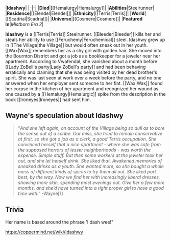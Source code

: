|**Idashwy**|
|-|-|
|**Died**|[[Hemalurgy\|Hemalurgy]]|
|**Abilities**|Steelrunner|
|**Residence**|[[Elendel\|Elendel]]|
|**Ethnicity**|[[Terris\|Terris]]|
|**World**|[[Scadrial\|Scadrial]]|
|**Universe**|[[Cosmere\|Cosmere]]|
|**Featured In**|*Mistborn Era 2*|

**Idashwy** is a [[Terris\|Terris]] Steelrunner. [[Bleeder\|Bleeder]] kills her and steals her ability to use [[Feruchemy\|Feruchemical]] steel.
Idashwy grew up in [[The Village\|the Village]] but would often sneak out in her youth. [[Wax\|Wax]] remembers her as a shy girl with golden hair. She moved into the Bournton District and got a job as a bookkeeper for a jeweler near her apartment. According to Vwafendal, she vanished about a month before [[Lady ZoBell's party\|Lady ZoBell's party]] and had been behaving erratically and claiming that she was being visited by her dead brother's spirit. She was last seen at work over a week before the party, and no one answered when her employer sent someone to her flat. [[Wax\|Wax]] found her corpse in the kitchen of her apartment and recognized her wound as one caused by a [[Hemalurgy\|Hemalurgic]] spike from the description in the book [[Ironeyes\|Ironeyes]] had sent him.

## Wayne's speculation about Idashwy
>“*And she left again, on account of the Village being so dull as to bore the sense out of a scribe. Our miss, she tried to remain conservative at first, so she got a job as a clerk, a good Terris occupation. She convinced herself that a nice apartment - where she was safe from the supposed horrors of lesser neighborhoods - was worth the expense. Simple stuff. But then some workers at the jeweler took her out, and she let herself drink. She liked that. Awakened memories of sneaked drinks as a youth. She wanted more, so she bought a whole mess of different kinds of spirits to try them all out. She liked port best, by the way. Now we find her with increasingly liberal dresses, showing more skin, spending most evenings out. Give her a few more months, and she’d have turned into a right proper girl to have a good time with.*”
\-Wayne[1]


## Trivia
Her name is based around the phrase 'I dash wee!"


https://coppermind.net/wiki/Idashwy